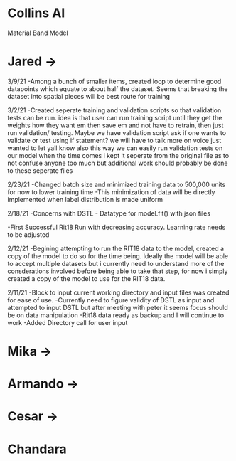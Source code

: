 # Collins AI
Material Band Model


# Jared ->
3/9/21 
-Among a bunch of smaller items, created loop to determine good datapoints which equate to about half the dataset. Seems that breaking the dataset into spatial pieces will be best route for training

3/2/21
-Created seperate training and validation scripts so that validation tests can be run. idea is that user can run training script until they get the weights how they want em then save em and not have to retrain, then just run validation/ testing. Maybe we have validation script ask if one wants to validate or test using if statement? we will have to talk more on voice just wanted to let yall know
also this way we can easily run validation tests on our model when the time comes
i kept it seperate from the original file as to not confuse anyone too much but additional work should probably be done to these seperate files

2/23/21 
-Changed batch size and minimized training data to 500,000 units for now to lower training time
-This minimization of data will be directly implemented when label distribution is made uniform 

2/18/21
-Concerns with DSTL - 
Datatype for model.fit() with json files

-First Successful Rit18 Run with decreasing accuracy. Learning rate needs to be adjusted

2/12/21
-Begining attempting to run the RIT18 data to the model, created a copy of the model to do so for the time being. Ideally the model will be able to accept multiple datasets but i currently need to understand more of the consderations involved before being able to take that step, for now i simply created a copy of the model to use for the RIT18 data.

2/11/21
-Block to input current working directory and input files was created for ease of use.
-Currently need to figure validity of DSTL as input and attempted to input DSTL but after meeting with peter it seems focus should be on data manipulation
-Rit18 data ready as backup and I will continue to work
-Added Directory call for user input

# Mika -> 


# Armando ->


# Cesar -> 



# Chandara
